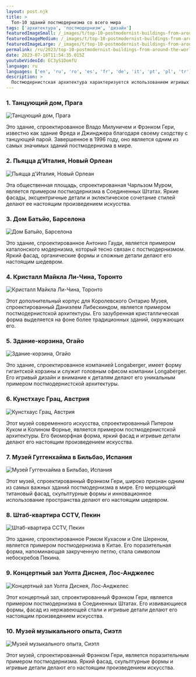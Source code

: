```yaml
---
layout: post.njk
title: >
  Топ-10 зданий постмодернизма со всего мира
tags: ['архитектура', 'постмодернизм', 'дизайн']
featuredImageSmall: /_images/t/top-10-postmodernist-buildings-from-around-the-world-cover-ru-small.webp
featuredImageMedium: /_images/t/top-10-postmodernist-buildings-from-around-the-world-cover-ru-medium.webp
featuredImageLarge: /_images/t/top-10-postmodernist-buildings-from-around-the-world-cover-ru-large.webp
permalink: /ru/2023/top-10-postmodernist-buildings-from-around-the-world.html
date: 2023-07-16T11:54:35.015Z
youtubeVideoId: EC3yS1DomfU
language: ru
languages: ['en', 'ru', 'ro', 'es', 'fr', 'de', 'it', 'pt', 'pl', 'tr']
description: >
  Постмодернистская архитектура характеризуется использованием игривых форм, ярких цветов и эклектических элементов. Вот некоторые из самых замечательных зданий, демонстрирующих этот стиль.
---
```


### 1. Танцующий дом, Прага

![Танцующий дом, Прага](/_images/a/a70314ef3bd67d2561341ac97449656a-medium.webp)

Это здание, спроектированное Владо Милуничем и Фрэнком Гери, известно как здание Фреда и Джинджера благодаря своему сходству с танцующей парой. Завершенное в 1996 году, оно является одним из самых значимых зданий постмодернизма в мире.

### 2. Пьяцца д'Италия, Новый Орлеан

![Пьяцца д'Италия, Новый Орлеан](/_images/5/5d625cd81d69f1dbff6aa4f3244bb03d-medium.webp)

Эта общественная площадь, спроектированная Чарльзом Муром, является примером постмодернизма в Соединенных Штатах. Яркие фасады, эксцентричные детали и эклектическое сочетание стилей делают ее настоящим произведением искусства.

### 3. Дом Батьйо, Барселона

![Дом Батьйо, Барселона](/_images/8/83c64434a7269488be06d4e39ff65e73-medium.webp)

Это здание, спроектированное Антонио Гауди, является примером каталонского модернизма, который тесно связан с постмодернизмом. Яркий фасад, органические формы и сложные детали делают его настоящим шедевром.

### 4. Кристалл Майкла Ли-Чина, Торонто

![Кристалл Майкла Ли-Чина, Торонто](/_images/c/c757dc8879831bc88ab8a7d2c09e53b5-medium.webp)

Этот дополнительный корпус для Королевского Онтарио Музея, спроектированный Даниэлем Либескиндом, является примером постмодернистской архитектуры. Его зазубренная кристаллическая форма выделяется на фоне более традиционных зданий, окружающих его.

### 5. Здание-корзина, Огайо

![Здание-корзина, Огайо](/_images/4/4e440817a3f6a64fa06877e605aec716-medium.webp)

Это здание, спроектированное компанией Longaberger, имеет форму гигантской корзины и служит головным офисом компании Longaberger. Его игривый дизайн и внимание к деталям делают его уникальным примером постмодернистской архитектуры.

### 6. Кунстхаус Грац, Австрия

![Кунстхаус Грац, Австрия](/_images/e/e53347c4e17b5fad3ab03dfc1092ce02-medium.webp)

Этот музей современного искусства, спроектированный Питером Куком и Колином Форнье, является примером постмодернистской архитектуры. Его биоморфная форма, яркий фасад и игривые детали делают его настоящим произведением искусства.

### 7. Музей Гуггенхайма в Бильбао, Испания

![Музей Гуггенхайма в Бильбао, Испания](/_images/7/71e675bdb6671b6da4592dc05b96cb18-medium.webp)

Этот музей, спроектированный Фрэнком Гери, широко признан одним из самых важных зданий постмодернизма в мире. Его мерцающий титановый фасад, скульптурные формы и инновационное использование пространства делают его настоящим шедевром.

### 8. Штаб-квартира CCTV, Пекин

![Штаб-квартира CCTV, Пекин](/_images/c/cf1a392202a377913fd9b337b873a4e1-medium.webp)

Это здание, спроектированное Рэмом Кухасом и Оле Шереном, является примером постмодернизма в Китае. Его поразительная форма, напоминающая закрученную петлю, стала символом небоскребов Пекина.

### 9. Концертный зал Уолта Диснея, Лос-Анджелес

![Концертный зал Уолта Диснея, Лос-Анджелес](/_images/f/f9204ddac570f22222ca27365befc8d6-medium.webp)

Этот концертный зал, спроектированный Фрэнком Гери, является примером постмодернизма в Соединенных Штатах. Его извивающиеся формы, фасад из нержавеющей стали и игривые детали делают его настоящим произведением искусства.

### 10. Музей музыкального опыта, Сиэтл

![Музей музыкального опыта, Сиэтл](/_images/f/fd814186aded63318816b9a234486ee6-medium.webp)

Этот музей, спроектированный Фрэнком Гери, является поразительным примером постмодернизма. Яркий фасад, скульптурные формы и игривые детали делают его настоящим произведением искусства.

